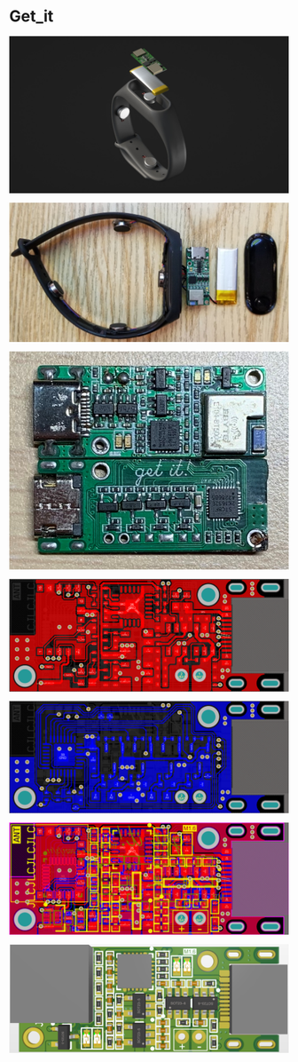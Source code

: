 # Get_it

![](./Document/手环渲染图.jpg)

![](./Document/手环实物.jpg)

![](./Document/PCB实物.jpg)

![](./Document/PCB_顶层.png)

![](./Document/PCB_底层.png)

![](./Document/PCB_2D.png)

![](./Document/PCB_3D.png)